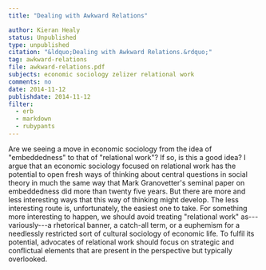 ```yaml
---
title: "Dealing with Awkward Relations"

author: Kieran Healy
status: Unpublished
type: unpublished
citation: "&ldquo;Dealing with Awkward Relations.&rdquo;"
tag: awkward-relations
file: awkward-relations.pdf
subjects: economic sociology zelizer relational work
comments: no
date: 2014-11-12
publishdate: 2014-11-12
filter:
  - erb
  - markdown
  - rubypants
---
```

Are we seeing a move in economic sociology from the idea of
"embeddedness" to that of "relational work"? If so, is this a good
idea? I argue that an economic sociology focused on relational work
has the potential to open fresh ways of thinking about central
questions in social theory in much the same way that Mark
Granovetter's seminal paper on embeddedness did more than twenty five
years. But there are more and less
interesting ways that this way of thinking might develop. The less
interesting route is, unfortunately, the easiest one to take. For
something more interesting to happen, we should avoid treating
"relational work" as---variously---a rhetorical banner, a catch-all
term, or a euphemism for a needlessly restricted sort of cultural
sociology of economic life. To fulfil its potential, advocates of
relational work should focus on strategic and conflictual elements
that are present in the perspective but typically overlooked.
